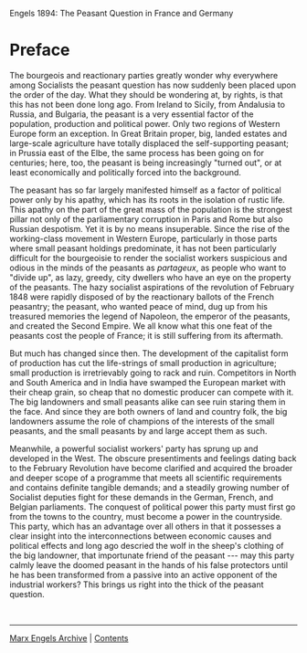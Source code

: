 Engels 1894: The Peasant Question in France and Germany

# Preface

The bourgeois and reactionary parties greatly wonder why everywhere
among Socialists the peasant question has now suddenly been placed upon
the order of the day. What they should be wondering at, by rights, is
that this has not been done long ago. From Ireland to Sicily, from
Andalusia to Russia, and Bulgaria, the peasant is a very essential
factor of the population, production and political power. Only two
regions of Western Europe form an exception. In Great Britain proper,
big, landed estates and large-scale agriculture have totally displaced
the self-supporting peasant; in Prussia east of the Elbe, the same
process has been going on for centuries; here, too, the peasant is being
increasingly \"turned out\", or at least economically and politically
forced into the background.

The peasant has so far largely manifested himself as a factor of
political power only by his apathy, which has its roots in the isolation
of rustic life. This apathy on the part of the great mass of the
population is the strongest pillar not only of the parliamentary
corruption in Paris and Rome but also Russian despotism. Yet it is by no
means insuperable. Since the rise of the working-class movement in
Western Europe, particularly in those parts where small peasant holdings
predominate, it has not been particularly difficult for the bourgeoisie
to render the socialist workers suspicious and odious in the minds of
the peasants as *partageux*, as people who want to \"divide up\", as
lazy, greedy, city dwellers who have an eye on the property of the
peasants. The hazy socialist aspirations of the revolution of February
1848 were rapidly disposed of by the reactionary ballots of the French
peasantry; the peasant, who wanted peace of mind, dug up from his
treasured memories the legend of Napoleon, the emperor of the peasants,
and created the Second Empire. We all know what this one feat of the
peasants cost the people of France; it is still suffering from its
aftermath.

But much has changed since then. The development of the capitalist form
of production has cut the life-strings of small production in
agriculture; small production is irretrievably going to rack and ruin.
Competitors in North and South America and in India have swamped the
European market with their cheap grain, so cheap that no domestic
producer can compete with it. The big landowners and small peasants
alike can see ruin staring them in the face. And since they are both
owners of land and country folk, the big landowners assume the role of
champions of the interests of the small peasants, and the small peasants
by and large accept them as such.

Meanwhile, a powerful socialist workers\' party has sprung up and
developed in the West. The obscure presentiments and feelings dating
back to the February Revolution have become clarified and acquired the
broader and deeper scope of a programme that meets all scientific
requirements and contains definite tangible demands; and a steadily
growing number of Socialist deputies fight for these demands in the
German, French, and Belgian parliaments. The conquest of political power
this party must first go from the towns to the country, must become a
power in the countryside. This party, which has an advantage over all
others in that it possesses a clear insight into the interconnections
between economic causes and political effects and long ago descried the
wolf in the sheep\'s clothing of the big landowner, that importunate
friend of the peasant --- may this party calmly leave the doomed peasant
in the hands of his false protectors until he has been transformed from
a passive into an active opponent of the industrial workers? This brings
us right into the thick of the peasant question.

 

------------------------------------------------------------------------

[Marx Engels Archive](../../../index.htm) \| [Contents](index.htm)
